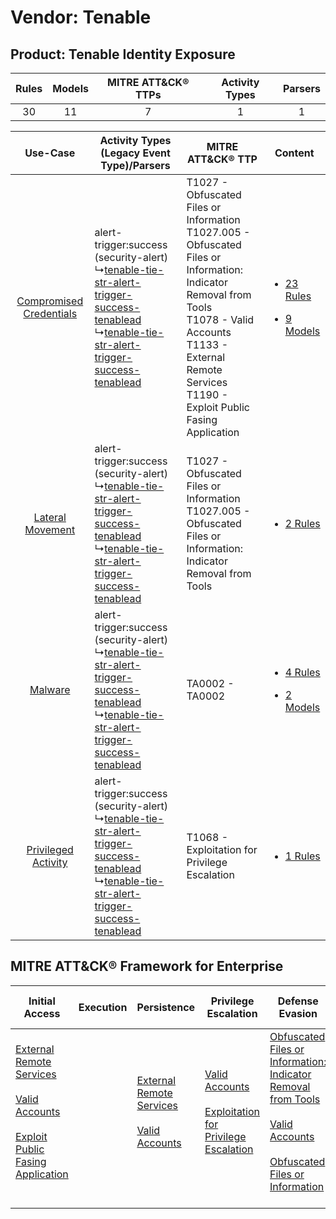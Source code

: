 Vendor: Tenable
===============
Product: Tenable Identity Exposure
----------------------------------
| Rules | Models | MITRE ATT&CK® TTPs | Activity Types | Parsers |
|:-----:|:------:|:------------------:|:--------------:|:-------:|
|  30   |   11   |         7          |       1        |    1    |

|    Use-Case    | Activity Types (Legacy Event Type)/Parsers    | MITRE ATT&CK® TTP    | Content    |
|:----:| ---- | ---- | ---- |
| [Compromised Credentials](../../../UseCases/uc_compromised_credentials.md) |  alert-trigger:success (security-alert)<br> ↳[tenable-tie-str-alert-trigger-success-tenablead](Ps/pC_tenabletiestralerttriggersuccesstenablead.md)<br> ↳[tenable-tie-str-alert-trigger-success-tenablead](Ps/pC_tenabletiestralerttriggersuccesstenablead.md)<br> | T1027 - Obfuscated Files or Information<br>T1027.005 - Obfuscated Files or Information: Indicator Removal from Tools<br>T1078 - Valid Accounts<br>T1133 - External Remote Services<br>T1190 - Exploit Public Fasing Application<br> | [<ul><li>23 Rules</li></ul><ul><li>9 Models</li></ul>](RM/r_m_tenable_tenable_identity_exposure_Compromised_Credentials.md) |
|        [Lateral Movement](../../../UseCases/uc_lateral_movement.md)        |  alert-trigger:success (security-alert)<br> ↳[tenable-tie-str-alert-trigger-success-tenablead](Ps/pC_tenabletiestralerttriggersuccesstenablead.md)<br> ↳[tenable-tie-str-alert-trigger-success-tenablead](Ps/pC_tenabletiestralerttriggersuccesstenablead.md)<br> | T1027 - Obfuscated Files or Information<br>T1027.005 - Obfuscated Files or Information: Indicator Removal from Tools<br>    | [<ul><li>2 Rules</li></ul>](RM/r_m_tenable_tenable_identity_exposure_Lateral_Movement.md)    |
|    [Malware](../../../UseCases/uc_malware.md)    |  alert-trigger:success (security-alert)<br> ↳[tenable-tie-str-alert-trigger-success-tenablead](Ps/pC_tenabletiestralerttriggersuccesstenablead.md)<br> ↳[tenable-tie-str-alert-trigger-success-tenablead](Ps/pC_tenabletiestralerttriggersuccesstenablead.md)<br> | TA0002 - TA0002<br>    | [<ul><li>4 Rules</li></ul><ul><li>2 Models</li></ul>](RM/r_m_tenable_tenable_identity_exposure_Malware.md)    |
|     [Privileged Activity](../../../UseCases/uc_privileged_activity.md)     |  alert-trigger:success (security-alert)<br> ↳[tenable-tie-str-alert-trigger-success-tenablead](Ps/pC_tenabletiestralerttriggersuccesstenablead.md)<br> ↳[tenable-tie-str-alert-trigger-success-tenablead](Ps/pC_tenabletiestralerttriggersuccesstenablead.md)<br> | T1068 - Exploitation for Privilege Escalation<br>    | [<ul><li>1 Rules</li></ul>](RM/r_m_tenable_tenable_identity_exposure_Privileged_Activity.md)    |

MITRE ATT&CK® Framework for Enterprise
--------------------------------------
| Initial Access                                                                                                                                                                                                                         | Execution | Persistence                                                                                                                                      | Privilege Escalation                                                                                                                                          | Defense Evasion                                                                                                                                                                                                                                                               | Credential Access | Discovery | Lateral Movement | Collection | Command and Control | Exfiltration | Impact |
| -------------------------------------------------------------------------------------------------------------------------------------------------------------------------------------------------------------------------------------- | --------- | ------------------------------------------------------------------------------------------------------------------------------------------------ | ------------------------------------------------------------------------------------------------------------------------------------------------------------- | ----------------------------------------------------------------------------------------------------------------------------------------------------------------------------------------------------------------------------------------------------------------------------- | ----------------- | --------- | ---------------- | ---------- | ------------------- | ------------ | ------ |
| [External Remote Services](https://attack.mitre.org/techniques/T1133)<br><br>[Valid Accounts](https://attack.mitre.org/techniques/T1078)<br><br>[Exploit Public Fasing Application](https://attack.mitre.org/techniques/T1190)<br><br> |           | [External Remote Services](https://attack.mitre.org/techniques/T1133)<br><br>[Valid Accounts](https://attack.mitre.org/techniques/T1078)<br><br> | [Valid Accounts](https://attack.mitre.org/techniques/T1078)<br><br>[Exploitation for Privilege Escalation](https://attack.mitre.org/techniques/T1068)<br><br> | [Obfuscated Files or Information: Indicator Removal from Tools](https://attack.mitre.org/techniques/T1027/005)<br><br>[Valid Accounts](https://attack.mitre.org/techniques/T1078)<br><br>[Obfuscated Files or Information](https://attack.mitre.org/techniques/T1027)<br><br> |                   |           |                  |            |                     |              |        |